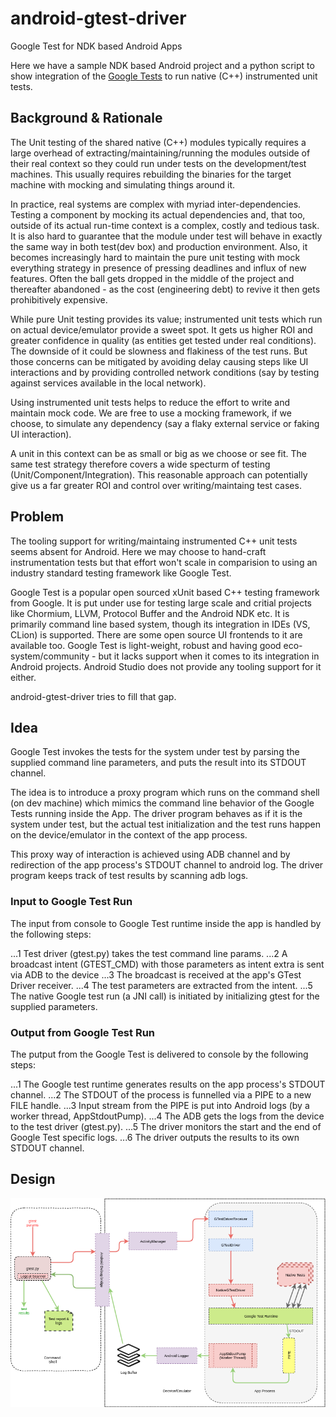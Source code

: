 # android-gtest-driver
Google Test for NDK based Android Apps

Here we have a sample NDK based Android project and a python script to
show integration of the [Google
Tests]((https://github.com/google/googletest)) to run native (C++)
instrumented unit tests.

## Background & Rationale

The Unit testing of the shared native (C++) modules typically requires
a large overhead of extracting/maintaining/running the modules outside
of their real context so they could run under tests on the
development/test machines. This usually requires rebuilding the
binaries for the target machine with mocking and simulating things
around it.

In practice, real systems are complex with myriad
inter-dependencies. Testing a component by mocking its actual
dependencies and, that too, outside of its actual run-time context is
a complex, costly and tedious task. It is also hard to guarantee that
the module under test will behave in exactly the same way in both
test(dev box) and production environment. Also, it becomes
increasingly hard to maintain the pure unit testing with mock
everything strategy in presence of pressing deadlines and influx of
new features. Often the ball gets dropped in the middle of the project
and thereafter abandoned - as the cost (engineering debt) to revive it
then gets prohibitively expensive.

While pure Unit testing provides its value; instrumented unit tests
which run on actual device/emulator provide a sweet spot. It gets us
higher ROI and greater confidence in quality (as entities get tested
under real conditions). The downside of it could be slowness and
flakiness of the test runs. But those concerns can be mitigated by
avoiding delay causing steps like UI interactions and by providing
controlled network conditions (say by testing against services
available in the local network).

Using instrumented unit tests helps to reduce the effort to write and
maintain mock code. We are free to use a mocking framework, if we
choose, to simulate any dependency (say a flaky external service or
faking UI interaction).

A unit in this context can be as small or big as we choose or see
fit. The same test strategy therefore covers a wide specturm of
testing (Unit/Component/Integration). This reasonable approach can
potentially give us a far greater ROI and control over
writing/maintaing test cases.

## Problem

The tooling support for writing/maintaing instrumented C++ unit tests
seems absent for Android.  Here we may choose to hand-craft
instrumentation tests but that effort won't scale in comparision to
using an industry standard testing framework like Google Test. 

Google Test is a popular open sourced xUnit based C++ testing
framework from Google. It is put under use for testing large scale and
critial projects like Chormium, LLVM, Protocol Buffer and the Android
NDK etc. It is primarily command line based system, though its
integration in IDEs (VS, CLion) is supported. There are some open
source UI frontends to it are available too. Google Test is
light-weight, robust and having good eco-system/community - but it
lacks support when it comes to its integration in Android
projects. Android Studio does not provide any tooling support for it
either.

android-gtest-driver tries to fill that gap.

## Idea

Google Test invokes the tests for the system under test by parsing the
supplied command line parameters, and puts the result into its STDOUT
channel.

The idea is to introduce a proxy program which runs on the command
shell (on dev machine) which mimics the command line behavior of the
Google Tests running inside the App. The driver program behaves as if
it is the system under test, but the actual test initialization and
the test runs happen on the device/emulator in the context of the app
process.

This proxy way of interaction is achieved using ADB channel and by
redirection of the app process's STDOUT channel to android log. The
driver program keeps track of test results by scanning adb logs.

### Input to Google Test Run

The input from console to Google Test runtime inside the app is
handled by the following steps:

...1 Test driver (gtest.py) takes the test command line params.
...2 A broadcast intent (GTEST_CMD) with those parameters as intent extra is sent via ADB to the device
...3 The broadcast is received at the app's GTest Driver receiver.
...4 The test parameters are extracted from the intent.
...5 The native Google test run (a JNI call) is initiated by initializing gtest for the supplied parameters.

### Output from Google Test Run

The putput from the Google Test is delivered to console by the
following steps:

...1 The Google test runtime generates results on the app process's STDOUT channel.
...2 The STDOUT of the process is funnelled via a PIPE to a new FILE handle. 
...3 Input stream from the PIPE is put into Android logs (by a worker thread, AppStdoutPump).
...4 The ADB gets the logs from the device to the test driver (gtest.py).
...5 The driver monitors the start and the end of Google Test specific logs.
...6 The driver outputs the results to its own STDOUT channel.

## Design

![Android Google Test Driver](android_gtest_driver.png)
